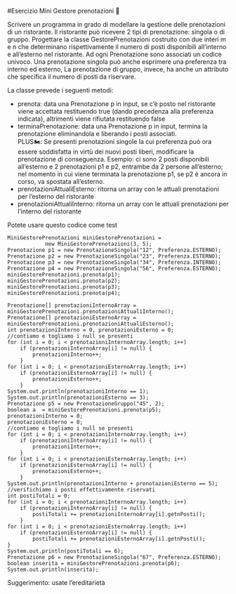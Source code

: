#Esercizio Mini Gestore prenotazioni 🛵

Scrivere un programma in grado di modellare la gestione delle prenotazioni di un ristorante. Il ristorante può ricevere 2 tipi di prenotazione: singola o di gruppo.
Progettare la classe GestorePrenotazioni costruito con due interi m e n che determinano rispettivamente il numero di posti disponibili all’interno e all’esterno nel ristorante.
Ad ogni Prenotazione sono associati un codice univoco. Una prenotazione singola può anche esprimere una preferenza tra interno ed esterno, La prenotazione di gruppo, invece, ha anche un attributo che specifica il numero di posti da riservare.

La classe prevede i seguenti metodi:

- prenota: data una Prenotazione p in input, se c’è posto nel ristorante viene accettata restituendo true (dando precedenza alla preferenza indicata), altrimenti viene rifiutata restituendo false
- terminaPrenotazione: data una Prenotazione p in input, termina la prenotazione eliminandola e liberando i posti associati.  
  PLUS🏍: Se presenti prenotazioni singole la cui preferenza può ora essere soddisfatta in virtù dei nuovi posti liberi, modificare la prenotazione di conseguenza.
  Esempio: ci sono 2 posti disponibili all’esterno e 2 prenotazioni p1 e p2, entrambe da 2 persone all’esterno; nel momento in cui viene terminata la prenotazione p1, se p2 è ancora in corso, va spostata all’esterno.
- prenotazioniAttualiEsterno: ritorna un array con le attuali prenotazioni per l’esterno del ristorante
- prenotazioniAttualiInterno: ritorna un array con le attuali prenotazioni per l’interno del ristorante


Potete usare questo codice come test

```
MiniGestorePrenotazioni miniGestorePrenotazioni =
            new MiniGestorePrenotazioni(3, 5);
Prenotazione p1 = new PrenotazioneSingola("12", Preferenza.ESTERNO);
Prenotazione p2 = new PrenotazioneSingola("23", Preferenza.ESTERNO);
Prenotazione p3 = new PrenotazioneSingola("34", Preferenza.INTERNO);
Prenotazione p4 = new PrenotazioneSingola("56", Preferenza.ESTERNO);
miniGestorePrenotazioni.prenota(p1);
miniGestorePrenotazioni.prenota(p2);
miniGestorePrenotazioni.prenota(p3);
miniGestorePrenotazioni.prenota(p4);

Prenotazione[] prenotazioniInternoArray = miniGestorePrenotazioni.prenotazioniAttualiInterno();
Prenotazione[] prenotazioniEsternoArray = miniGestorePrenotazioni.prenotazioniAttualiEsterno();
int prenotazioniInterno = 0, prenotazioniEsterno = 0;
//contiamo e togliamo i null se presenti
for (int i = 0; i < prenotazioniInternoArray.length; i++)
    if (prenotazioniInternoArray[i] != null) {
        prenotazioniInterno++;
    }
for (int i = 0; i < prenotazioniEsternoArray.length; i++)
    if (prenotazioniEsternoArray[i] != null) {
        prenotazioniEsterno++;
    }
System.out.println(prenotazioniInterno == 1);
System.out.println(prenotazioniEsterno == 3);
Prenotazione p5 = new PrenotazioneGruppo("45", 2);
boolean a  = miniGestorePrenotazioni.prenota(p5);
prenotazioniInterno = 0;
prenotazioniEsterno = 0;
//contiamo e togliamo i null se presenti
for (int i = 0; i < prenotazioniInternoArray.length; i++)
    if (prenotazioniInternoArray[i] != null) {
        prenotazioniInterno++;
    }
for (int i = 0; i < prenotazioniEsternoArray.length; i++)
    if (prenotazioniEsternoArray[i] != null) {
        prenotazioniEsterno++;
    }
System.out.println(prenotazioniInterno + prenotazioniEsterno == 5);
//verifichiamo i posti effettivamente riservati
int postiTotali = 0;
for (int i = 0; i < prenotazioniInternoArray.length; i++)
    if (prenotazioniInternoArray[i] != null) {
        postiTotali += prenotazioniInternoArray[i].getnPosti();
    }
for (int i = 0; i < prenotazioniEsternoArray.length; i++)
    if (prenotazioniEsternoArray[i] != null) {
        postiTotali += prenotazioniEsternoArray[i].getnPosti();
}
System.out.println(postiTotali == 6);
Prenotazione p6 = new PrenotazioneSingola("67", Preferenza.ESTERNO);
boolean inserita = miniGestorePrenotazioni.prenota(p6);
System.out.println(inserita);
```

Suggerimento: usate l’ereditarietà
